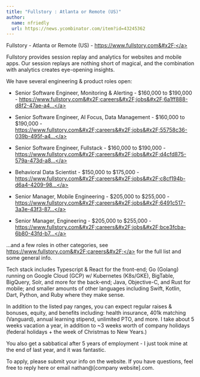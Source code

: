 ```yaml
---
title: "Fullstory : Atlanta or Remote (US)"
author:
  name: nfriedly
  url: https://news.ycombinator.com/item?id=43245362
---
```

Fullstory - Atlanta or Remote (US) - <a href="https:&#x2F;&#x2F;www.fullstory.com&#x2F;" rel="nofollow">https:&#x2F;&#x2F;www.fullstory.com&#x2F;</a>

Fullstory provides session replay and analytics for websites and mobile apps. Our session replays are nothing short of magical, and the combination with analytics creates eye-opening insights.

We have several engineering &amp; product roles open:

* Senior Software Engineer, Monitoring &amp; Alerting - $160,000 to $190,000 - <a href="https:&#x2F;&#x2F;www.fullstory.com&#x2F;careers&#x2F;jobs&#x2F;6a1ff888-d8f2-47ae-a470-835979126a99&#x2F;?ashby_jid=6a1ff888-d8f2-47ae-a470-835979126a99&amp;utm_source=092xpqyAkV" rel="nofollow">https:&#x2F;&#x2F;www.fullstory.com&#x2F;careers&#x2F;jobs&#x2F;6a1ff888-d8f2-47ae-a4...</a>

* Senior Software Engineer, AI Focus, Data Management - $160,000 to $190,000 - <a href="https:&#x2F;&#x2F;www.fullstory.com&#x2F;careers&#x2F;jobs&#x2F;55758c36-039b-495f-a4b2-662f52da5de3&#x2F;?ashby_jid=55758c36-039b-495f-a4b2-662f52da5de3&amp;utm_source=092xpqyAkV&amp;utm_source=092xpqyAkV" rel="nofollow">https:&#x2F;&#x2F;www.fullstory.com&#x2F;careers&#x2F;jobs&#x2F;55758c36-039b-495f-a4...</a>

* Senior Software Engineer, Fullstack - $160,000 to $190,000 - <a href="https:&#x2F;&#x2F;www.fullstory.com&#x2F;careers&#x2F;jobs&#x2F;d4cfd875-579a-473d-a865-d637b2ea1e4b&#x2F;?ashby_jid=d4cfd875-579a-473d-a865-d637b2ea1e4b&amp;utm_source=092xpqyAkV" rel="nofollow">https:&#x2F;&#x2F;www.fullstory.com&#x2F;careers&#x2F;jobs&#x2F;d4cfd875-579a-473d-a8...</a>

* Behavioral Data Scientist - $150,000 to $175,000 - <a href="https:&#x2F;&#x2F;www.fullstory.com&#x2F;careers&#x2F;jobs&#x2F;c8cf194b-d6a4-4209-98ca-cf45d5cada64&#x2F;?ashby_jid=c8cf194b-d6a4-4209-98ca-cf45d5cada64&amp;utm_source=092xpqyAkV" rel="nofollow">https:&#x2F;&#x2F;www.fullstory.com&#x2F;careers&#x2F;jobs&#x2F;c8cf194b-d6a4-4209-98...</a>

* Senior Manager, Mobile Engineering - $205,000 to $255,000 - <a href="https:&#x2F;&#x2F;www.fullstory.com&#x2F;careers&#x2F;jobs&#x2F;6491c517-3a3e-43f3-87b3-dd992e457a2e&#x2F;?ashby_jid=6491c517-3a3e-43f3-87b3-dd992e457a2e&amp;utm_source=092xpqyAkV" rel="nofollow">https:&#x2F;&#x2F;www.fullstory.com&#x2F;careers&#x2F;jobs&#x2F;6491c517-3a3e-43f3-87...</a>

* Senior Manager, Engineering - $205,000 to $255,000 - <a href="https:&#x2F;&#x2F;www.fullstory.com&#x2F;careers&#x2F;jobs&#x2F;bce3fcba-6b80-43fd-b776-60f630b7be3b&#x2F;?ashby_jid=bce3fcba-6b80-43fd-b776-60f630b7be3b&amp;utm_source=092xpqyAkV" rel="nofollow">https:&#x2F;&#x2F;www.fullstory.com&#x2F;careers&#x2F;jobs&#x2F;bce3fcba-6b80-43fd-b7...</a>

...and a few roles in other categories, see <a href="https:&#x2F;&#x2F;www.fullstory.com&#x2F;careers&#x2F;" rel="nofollow">https:&#x2F;&#x2F;www.fullstory.com&#x2F;careers&#x2F;</a> for the full list and some general info.

Tech stack includes Typescript &amp; React for the front-end; Go  (Golang) running on Google Cloud (GCP) w&#x2F; Kubernetes (K8s&#x2F;GKE), BigTable, BigQuery, Solr, and more for the back-end; Java, Objective-C, and Rust for mobile; and smaller amounts of other languages including Swift, Kotlin, Dart, Python, and Ruby where they make sense.

In addition to the listed pay ranges, you can expect regular raises &amp; bonuses, equity, and benefits including: health insurance, 401k matching (Vanguard), annual learning stipend, unlimited PTO, and more. I take about 5 weeks vacation a year, in addition to ~3 weeks worth of company holidays (federal holidays + the week of Christmas to New Years.)

You also get a sabbatical after 5 years of employment - I just took mine at the end of last year, and it was fantastic.

To apply, please submit your info on the website.  If you have questions, feel free to reply here or email nathan@[company website].com.
<JobApplication />
